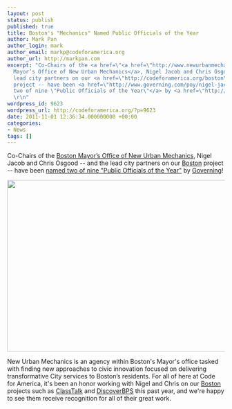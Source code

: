 ```yaml
---
layout: post
status: publish
published: true
title: Boston's "Mechanics" Named Public Officials of the Year
author: Mark Pan
author_login: mark
author_email: markp@codeforamerica.org
author_url: http://markpan.com
excerpt: "Co-Chairs of the <a href=\"<a href=\"http://www.newurbanmechanics.org/\">Boston
  Mayor’s Office of New Urban Mechanics</a>, Nigel Jacob and Chris Osgood -- and the
  lead city partners on our <a href=\"http://codeforamerica.org/boston\">Boston</a>
  project -- have been <a href=\"http://www.governing.com/poy/nigel-jacob-chris-osgood.html\">named
  two of nine \"Public Officials of the Year\"</a> by <a href=\"http://governing.com\">Governing</a>!
  \r\n"
wordpress_id: 9623
wordpress_url: http://codeforamerica.org/?p=9623
date: 2011-11-01 12:36:34.000000000 +00:00
categories:
- News
tags: []
---
```

Co-Chairs of the <a href="http://www.newurbanmechanics.org/">Boston Mayor’s Office of New Urban Mechanics</a>, Nigel Jacob and Chris Osgood -- and the lead city partners on our <a href="http://codeforamerica.org/boston">Boston</a> project -- have been <a href="http://www.governing.com/poy/nigel-jacob-chris-osgood.html">named two of nine "Public Officials of the Year"</a> by <a href="http://governing.com">Governing</a>! 

<a href="http://www.governing.com/poy/nigel-jacob-chris-osgood.html"><img src="http://codeforamerica.org/wp-content/uploads/2011/10/urban-mechanics.jpg" alt="" title="urban-mechanics" width="610" height="396" class="aligncenter size-full wp-image-9627" /></a>

New Urban Mechanics is an agency within Boston's Mayor's office tasked with finding new approaches to civic innovation focused on delivering transformative City services to Boston’s residents. For all of here at Code for America, it's been an honor working with Nigel and Chris on our <a href="http://codeforamerica.org/boston">Boston</a> projects such as <a href="http://codeforamerica.org/?cfa_project=classtalk">ClassTalk</a> and <a href="http://codeforamerica.org/?cfa_project=school-selection">DiscoverBPS</a> this past year, and we're happy to see them receive recognition for all of their great work.
